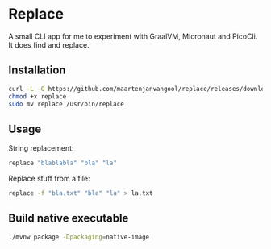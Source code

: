 # Replace

A small CLI app for me to experiment with GraalVM, Micronaut and PicoCli. It does find and replace. 

## Installation
```bash
curl -L -O https://github.com/maartenjanvangool/replace/releases/download/0.1/replace
chmod +x replace
sudo mv replace /usr/bin/replace
```

## Usage
String replacement: 
```bash
replace "blablabla" "bla" "la" 
```

Replace stuff from a file:
```bash
replace -f "bla.txt" "bla" "la" > la.txt 
```

## Build native executable

```bash
./mvnw package -Dpackaging=native-image
```
